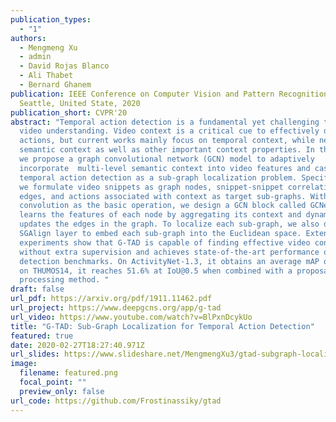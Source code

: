 ```yaml
---
publication_types:
  - "1"
authors:
  - Mengmeng Xu
  - admin
  - David Rojas Blanco
  - Ali Thabet
  - Bernard Ghanem
publication: IEEE Conference on Computer Vision and Pattern Recognition,
  Seattle, United State, 2020
publication_short: CVPR'20
abstract: "Temporal action detection is a fundamental yet challenging task in
  video understanding. Video context is a critical cue to effectively detect
  actions, but current works mainly focus on temporal context, while neglecting
  semantic context as well as other important context properties. In this work,
  we propose a graph convolutional network (GCN) model to adaptively
  incorporate  multi-level semantic context into video features and cast
  temporal action detection as a sub-graph localization problem. Specifically,
  we formulate video snippets as graph nodes, snippet-snippet correlations as
  edges, and actions associated with context as target sub-graphs. With graph
  convolution as the basic operation, we design a GCN block called GCNeXt, which
  learns the features of each node by aggregating its context and dynamically
  updates the edges in the graph. To localize each sub-graph, we also design an
  SGAlign layer to embed each sub-graph into the Euclidean space. Extensive
  experiments show that G-TAD is capable of finding effective video context
  without extra supervision and achieves state-of-the-art performance on two
  detection benchmarks. On ActivityNet-1.3, it obtains an average mAP of 34.09%;
  on THUMOS14, it reaches 51.6% at IoU@0.5 when combined with a proposal
  processing method. "
draft: false
url_pdf: https://arxiv.org/pdf/1911.11462.pdf
url_project: https://www.deepgcns.org/app/g-tad
url_video: https://www.youtube.com/watch?v=BlPxnDcykUo
title: "G‑TAD: Sub‑Graph Localization for Temporal Action Detection"
featured: true
date: 2020-02-27T18:27:40.971Z
url_slides: https://www.slideshare.net/MengmengXu3/gtad-subgraph-localization-for-temporal-action-detection
image:
  filename: featured.png
  focal_point: ""
  preview_only: false
url_code: https://github.com/Frostinassiky/gtad
---
```

